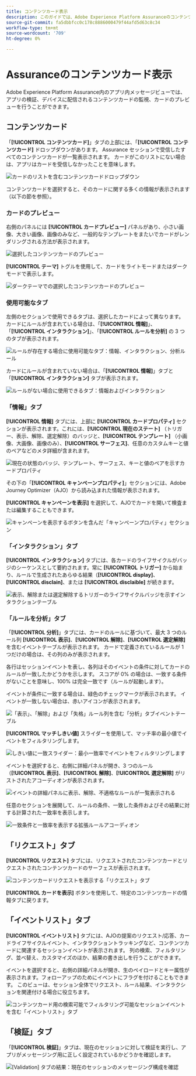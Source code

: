 ```yaml
---
title: コンテンツカード表示
description: このガイドでは、Adobe Experience Platform Assuranceのコンテンツカード ビューについて詳しく説明します。
source-git-commit: fa5dbbfcc0c178c8886000479f44afd5d63c8c34
workflow-type: tm+mt
source-wordcount: '709'
ht-degree: 0%

---
```


# Assuranceのコンテンツカード表示

Adobe Experience Platform Assurance内のアプリ内メッセージビューでは、アプリの検証、デバイスに配信されるコンテンツカードの監視、カードのプレビューを行うことができます。

## コンテンツカード

「**[!UICONTROL コンテンツカード]**」タブの上部には、「**[!UICONTROL コンテンツカード]** ドロップダウンがあります。 Assurance セッションで受信したすべてのコンテンツカードが一覧表示されます。 カードがこのリストにない場合は、アプリはカードを受信しなかったことを意味します。

![ カードのリストを含むコンテンツカードドロップダウン ](./images/content-cards/dropdown.png)

コンテンツカードを選択すると、そのカードに関する多くの情報が表示されます（以下の節を参照）。

### カードのプレビュー

右側のパネルには **[!UICONTROL カードプレビュー]** パネルがあり、小さい画像、大きい画像、画像のみなど、一般的なテンプレートをまたいでカードがレンダリングされる方法が表示されます。

![ 選択したコンテンツカードのプレビュー ](./images/content-cards/preview.png)

**[!UICONTROL テーマ]** トグルを使用して、カードをライトモードまたはダークモードで表示します。

![ ダークテーマでの選択したコンテンツカードのプレビュー ](./images/content-cards/preview-dark.png)

### 使用可能なタブ

左側のセクションで使用できるタブは、選択したカードによって異なります。 カードにルールが含まれている場合は、「**[!UICONTROL 情報]**」、「**[!UICONTROL インタラクション]**」、「**[!UICONTROL ルールを分析]** の 3 つのタブが表示されます。

![ ルールが存在する場合に使用可能なタブ：情報、インタラクション、分析ルール ](./images/content-cards/tabs-with-rules.png)

カードにルールが含まれていない場合は、「**[!UICONTROL 情報]**」タブと「**[!UICONTROL インタラクション]** タブが表示されます。

![ ルールがない場合に使用できるタブ：情報およびインタラクション ](./images/content-cards/tabs-no-rules.png)

### 「情報」タブ

**[!UICONTROL 情報]** タブには、上部に **[!UICONTROL カードプロパティ]** セクションが表示されます。これには、**[!UICONTROL 現在のステート]** （トリガー、表示、解除、選定解除）のバッジと、**[!UICONTROL テンプレート]** （小画像、大画像、画像のみ）、**[!UICONTROL サーフェス]**、任意のカスタムキーと値のペアなどのメタ詳細が含まれます。

![ 現在の状態のバッジ、テンプレート、サーフェス、キーと値のペアを示すカードプロパティ ](./images/content-cards/card-properties.png)

その下の「**[!UICONTROL キャンペーンプロパティ]**」セクションには、Adobe Journey Optimizer（AJO）から読み込まれた情報が表示されます。

**[!UICONTROL キャンペーンを表示]** を選択して、AJOでカードを開いて検査または編集することもできます。

![ キャンペーンを表示するボタンを含んだ「キャンペーンプロパティ」セクション ](./images/content-cards/campaign-properties.png)

### 「インタラクション」タブ

**[!UICONTROL インタラクション]** タブには、各カードのライフサイクルがバッジのシーケンスとして要約されます。常に **[!UICONTROL トリガー]** から始まり、ルールで生成されたあらゆる結果（**[!UICONTROL display]**、**[!UICONTROL disclain]**、または **[!UICONTROL disclaible]** が続きます。

![ 表示、解除または選定解除するトリガーのライフサイクルバッジを示すインタラクションテーブル ](./images/content-cards/interactions-tab.png)

### 「ルールを分析」タブ

「**[!UICONTROL 分析]**」タブには、カードのルールに基づいて、最大 3 つのルール列 **[!UICONTROL 表示]**、**[!UICONTROL 解除]**、**[!UICONTROL 選定解除]** を含むイベントテーブルが表示されます。 カードで定義されているルールが 1 つだけの場合は、その列のみが表示されます。

各行はセッションイベントを表し、各列はそのイベントの条件に対してカードのルールが一致したかどうかを示します。 スコアが 0% の場合は、一致する条件がないことを意味し、100% は完全一致です（ルールが起動します）。

イベントが条件に一致する場合は、緑色のチェックマークが表示されます。 イベントが一致しない場合は、赤いアイコンが表示されます。

![ 「表示」、「解除」および「失格」ルール列を含む「分析」タブイベントテーブル ](./images/content-cards/rules-tab.png)

**[!UICONTROL マッチしきい値]** スライダーを使用して、マッチ率の最小値でイベントをフィルタリングします。

![ しきい値に一致スライダー：最小一致率でイベントをフィルタリングします ](./images/content-cards/match-threshold.png)

イベントを選択すると、右側に詳細パネルが開き、3 つのルール（**[!UICONTROL 表示]**、**[!UICONTROL 解除]**、**[!UICONTROL 選定解除]** がリストされたアコーディオンが表示されます。

![ イベントの詳細パネルに表示、解除、不適格なルールが一覧表示される ](./images/content-cards/rules-panel.png)

任意のセクションを展開して、ルールの条件、一致した条件およびその結果に対する計算された一致率を表示します。

![ 一致条件と一致率を表示する拡張ルールアコーディオン ](./images/content-cards/expanded-accordion.png)

## 「リクエスト」タブ

**[!UICONTROL リクエスト]** タブには、リクエストされたコンテンツカードとリクエストされたコンテンツカードのサーフェスが表示されます。

![ コンテンツカードリクエストを表示する「リクエスト」タブ ](./images/content-cards/requests-tab.png)

**[!UICONTROL カードを表示]** ボタンを使用して、特定のコンテンツカードの情報タブに戻ります。

## 「イベントリスト」タブ

**[!UICONTROL イベントリスト]** タブには、AJOの提案のリクエスト/応答、カードライフサイクルイベント、インタラクショントラッキングなど、コンテンツカードに関連するセッションイベントが表示されます。 列の検索、フィルタリング、並べ替え、カスタマイズのほか、結果の書き出しを行うことができます。

イベントを選択すると、右側の詳細パネルが開き、生のペイロードとキー属性が表示されます。フォローアップのためにイベントにフラグを付けることもできます。 このビューは、セッション全体でリクエスト、ルール結果、インタラクションを関連付ける場合に役立ちます。

![ コンテンツカード用の検索可能でフィルタリング可能なセッションイベントを含む「イベントリスト」タブ ](./images/content-cards/event-list.png)

## 「検証」タブ

「**[!UICONTROL 検証]**」タブは、現在のセッションに対して検証を実行し、アプリがメッセージング用に正しく設定されているかどうかを確認します。

![[Validation] タブの結果：現在のセッションのメッセージング構成を確認 ](./images/content-cards/validation.png)
